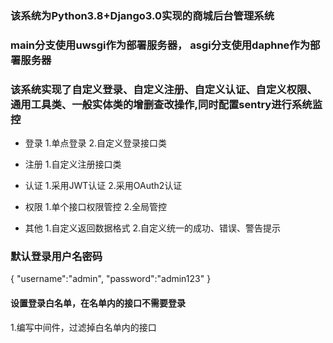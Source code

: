 ### 该系统为Python3.8+Django3.0实现的商城后台管理系统

### main分支使用uwsgi作为部署服务器， asgi分支使用daphne作为部署服务器

### 该系统实现了自定义登录、自定义注册、自定义认证、自定义权限、通用工具类、一般实体类的增删查改操作,同时配置sentry进行系统监控

* 登录
1.单点登录
2.自定义登录接口类

* 注册
1.自定义注册接口类

* 认证
1.采用JWT认证
2.采用OAuth2认证

* 权限
1.单个接口权限管控
2.全局管控

* 其他
1.自定义返回数据格式
2.自定义统一的成功、错误、警告提示



### 默认登录用户名密码
{
	"username":"admin",
	"password":"admin123"
}

#### 设置登录白名单，在名单内的接口不需要登录
1.编写中间件，过滤掉白名单内的接口